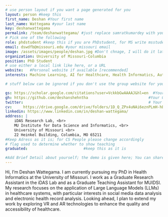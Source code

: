 ```yaml
---
# use person layout if you want a page generated for you
layout: person #keep this
first_name: Deshan #Your first name
last_name: Wattegama #your last name
key: deshanwattegama
permalink: /team/deshanwattegama/ #just replace samratkumardey with your full name (lowercase)
# Pick one of the following
role: phdstudent #keep this if you are PhDstudent, for MS write msstudent
email: dswdfb@missouri.edu #your missouri email
image: /assets/images/people/deshan.jpg #Don't chnage, I will do it later
organization: University of Missouri-Columbia 
position: PhD Student
# use either a local link like here, or a URL
website:   #Personal website if available [recommended]
interests: Machine Learning, AI for Healthcare, Health Informatics, Autism Health Informatics, Language Model, Human Computer Interaction, Agentic AI

# stuff below can be ignored if you don't use the group website for your private website

gs: https://scholar.google.com/citations?user=VckkbGwAAAAJ&hl=en  #Your Google Scholar
gh: https://github.com/deshanshehntha                           #Your Github
twitter:                                                        # Your X
cv:     https://drive.google.com/drive/folders/1D_Q_ZPx4uNAi6eznPLmH-hBlgrHTCYxy?usp=drive_link
linkedin: https://www.linkedin.com/in/deshan-wattegama/
address: |
    iDAS Research Lab, <br>
    MU Institute for Data Science and Informatics, <br>
    University of Missouri <br>
    22 Heinkel Building, Columbia, MO 65211 
#Keep Adress as it is; for CS People please change accordingly
# flag used to determine whether to show teaching
graduated:                         #keep this as it is

#Add Brief Detail about yourself; the demo is given here; You can share your own
---
```


Hi, I’m Deshan Wattegama. I am currently pursuing my PhD in Health Informatics at the University of Missouri. I work as a Graduate Research Assistant in the iDAS Lab and as a Graduate Teaching Assistant for MUIDSI. My research focuses on the application of Large Language Models (LLMs) in healthcare systems, with particular interests in social media data analysis and electronic health record analysis. Looking ahead, I plan to extend my work by exploring VR and AR technologies to enhance the quality and accessibility of healthcare.
